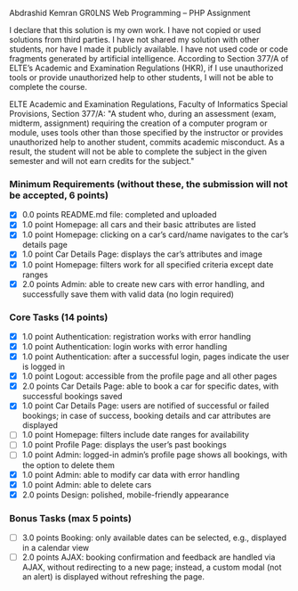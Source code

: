 Abdrashid Kemran
GR0LNS
Web Programming – PHP Assignment

I declare that this solution is my own work. I have not copied or used solutions from third parties. I have not shared my solution with other students, nor have I made it publicly available. I have not used code or code fragments generated by artificial intelligence. According to Section 377/A of ELTE’s Academic and Examination Regulations (HKR), if I use unauthorized tools or provide unauthorized help to other students, I will not be able to complete the course.

ELTE Academic and Examination Regulations, Faculty of Informatics Special Provisions, Section 377/A: "A student who, during an assessment (exam, midterm, assignment) requiring the creation of a computer program or module, uses tools other than those specified by the instructor or provides unauthorized help to another student, commits academic misconduct. As a result, the student will not be able to complete the subject in the given semester and will not earn credits for the subject."

### Minimum Requirements (without these, the submission will not be accepted, 6 points)

- [x] 0.0 points README.md file: completed and uploaded
- [x] 1.0 point Homepage: all cars and their basic attributes are listed
- [x] 1.0 point Homepage: clicking on a car’s card/name navigates to the car’s details page
- [x] 1.0 point Car Details Page: displays the car’s attributes and image
- [x] 1.0 point Homepage: filters work for all specified criteria except date ranges
- [x] 2.0 points Admin: able to create new cars with error handling, and successfully save them with valid data (no login required)

### Core Tasks (14 points)

- [x] 1.0 point Authentication: registration works with error handling
- [x] 1.0 point Authentication: login works with error handling
- [x] 1.0 point Authentication: after a successful login, pages indicate the user is logged in
- [x] 1.0 point Logout: accessible from the profile page and all other pages
- [x] 2.0 points Car Details Page: able to book a car for specific dates, with successful bookings saved
- [x] 1.0 point Car Details Page: users are notified of successful or failed bookings; in case of success, booking details and car attributes are displayed
- [ ] 1.0 point Homepage: filters include date ranges for availability
- [ ] 1.0 point Profile Page: displays the user’s past bookings
- [ ] 1.0 point Admin: logged-in admin’s profile page shows all bookings, with the option to delete them
- [x] 1.0 point Admin: able to modify car data with error handling
- [x] 1.0 point Admin: able to delete cars
- [x] 2.0 points Design: polished, mobile-friendly appearance

### Bonus Tasks (max 5 points)

- [ ] 3.0 points Booking: only available dates can be selected, e.g., displayed in a calendar view
- [ ] 2.0 points AJAX: booking confirmation and feedback are handled via AJAX, without redirecting to a new page; instead, a custom modal (not an alert) is displayed without refreshing the page.
